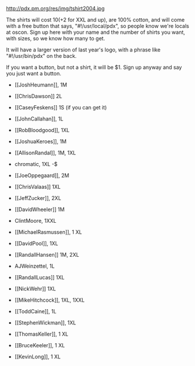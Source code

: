 http://pdx.pm.org/res/img/tshirt2004.jpg

The shirts will cost $10 (+$2 for XXL and up), are 100% cotton, and will come with a free button that says, "#!/usr/local/pdx", so people know we're locals at oscon.  Sign up here with your name and the number of shirts you want, with sizes, so we know how many to get.

It will have a larger version of last year's logo, with a phrase like "#!/usr/bin/pdx" on the back.

If you want a button, but not a shirt, it will be $1.  Sign up anyway and say you just want a button.

* [[JoshHeumann]], 1M
* [[ChrisDawson]] 2L
* [[CaseyFeskens]] 1S (if you can get it)
* [[JohnCallahan]], 1L
* [[RobBloodgood]], 1XL
* [[JoshuaKeroes]], 1M
* [[AllisonRandal]], 1M, 1XL
* chromatic, 1XL -$
* [[JoeOppegaard]], 2M
* [[ChrisValaas]] 1XL
* [[JeffZucker]], 2XL
* [[DavidWheeler]] 1M
* ClintMoore, 1XXL
* [[MichaelRasmussen]], 1 XL

* [[DavidPool]], 1XL
* [[RandallHansen]] 1M, 2XL

* AJWeinzettel, 1L
* [[RandallLucas]] 1XL
* [[NickWehr]] 1XL
* [[MikeHitchcock]], 1XL, 1XXL
* [[ToddCaine]], 1L
* [[StephenWickman]], 1XL
* [[ThomasKeller]], 1 XL
* [[BruceKeeler]], 1 XL
* [[KevinLong]], 1 XL
